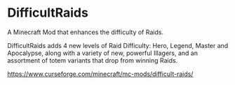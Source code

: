 # DifficultRaids
A Minecraft Mod that enhances the difficulty of Raids.


DifficultRaids adds 4 new levels of Raid Difficulty: Hero, Legend, Master and Apocalypse, along with a variety of new, powerful Illagers, and an assortment of totem variants that drop from winning Raids.

https://www.curseforge.com/minecraft/mc-mods/difficult-raids/
